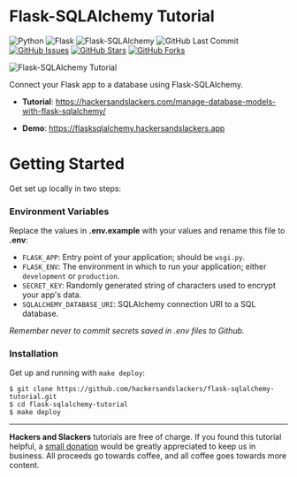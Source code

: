 # Flask-SQLAlchemy Tutorial

![Python](https://img.shields.io/badge/Python-v^3.8-blue.svg?logo=python&longCache=true&logoColor=white&colorB=5e81ac&style=flat-square&colorA=4c566a)
![Flask](https://img.shields.io/badge/Flask-v1.1.2-blue.svg?longCache=true&logo=flask&style=flat-square&logoColor=white&colorB=5e81ac&colorA=4c566a)
![Flask-SQLAlchemy](https://img.shields.io/badge/Flask--SQLAlchemy-2.4.1-red.svg?longCache=true&style=flat-square&logo=flask&logoColor=white&colorA=4c566a&colorB=5e81ac)
![GitHub Last Commit](https://img.shields.io/github/last-commit/google/skia.svg?style=flat-square&colorA=4c566a&colorB=a3be8c)
[![GitHub Issues](https://img.shields.io/github/issues/hackersandslackers/flask-sqlalchemy-tutorial.svg?style=flat-square&colorA=4c566a&colorB=ebcb8b&logo=Github)](https://github.com/hackersandslackers/flask-sqlalchemy-tutorial/issues)
[![GitHub Stars](https://img.shields.io/github/stars/hackersandslackers/flask-sqlalchemy-tutorial.svg?style=flat-square&colorB=ebcb8b&colorA=4c566a&logo=Github)](https://github.com/hackersandslackers/flask-sqlalchemy-tutorial/stargazers)
[![GitHub Forks](https://img.shields.io/github/forks/hackersandslackers/flask-sqlalchemy-tutorial.svg?style=flat-square&colorA=4c566a&colorB=ebcb8b&logo=Github)](https://github.com/hackersandslackers/flask-sqlalchemy-tutorial/network)

![Flask-SQLAlchemy Tutorial](https://github.com/hackersandslackers/flask-sqlalchemy-tutorial/blob/master/.github/flask-sqlachemy@2x.jpg?raw=true)

Connect your Flask app to a database using Flask-SQLAlchemy.
 
* **Tutorial**: https://hackersandslackers.com/manage-database-models-with-flask-sqlalchemy/

* **Demo**: https://flasksqlalchemy.hackersandslackers.app

# Getting Started

Get set up locally in two steps:

### Environment Variables

Replace the values in **.env.example** with your values and rename this file to **.env**:

* `FLASK_APP`: Entry point of your application; should be `wsgi.py`.
* `FLASK_ENV`: The environment in which to run your application; either `development` or `production`.
* `SECRET_KEY`: Randomly generated string of characters used to encrypt your app's data.
* `SQLALCHEMY_DATABASE_URI`: SQLAlchemy connection URI to a SQL database.

*Remember never to commit secrets saved in .env files to Github.*

### Installation

Get up and running with `make deploy`:

```shell
$ git clone https://github.com/hackersandslackers/flask-sqlalchemy-tutorial.git
$ cd flask-sqlalchemy-tutorial
$ make deploy
``` 

-----

**Hackers and Slackers** tutorials are free of charge. If you found this tutorial helpful, a [small donation](https://www.buymeacoffee.com/hackersslackers) would be greatly appreciated to keep us in business. All proceeds go towards coffee, and all coffee goes towards more content.

